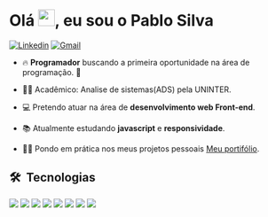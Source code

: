 <h1 align="left">Olá <img src="https://raw.githubusercontent.com/kaueMarques/kaueMarques/master/hi.gif" width="30px">, eu sou o Pablo Silva</h1>
<!-- <p align="left"> <img src="https://komarev.com/ghpvc/?username=PabloSilva23&color=yellow" alt="Profile views" /> </p> -->

[![Linkedin](https://img.shields.io/badge/-LinkedIn-blue?style=flat&logo=Linkedin&logoColor=white)](https://www.linkedin.com/in/pablosilva069/)
[![Gmail](https://img.shields.io/badge/-Gmail-c14438?style=flat&logo=Gmail&logoColor=white)](mailto:pablosilvax69@gmail.com)

- 🔥 **Programador** buscando a primeira oportunidade na área de programação. 🚀

- :man_student: Acadêmico: Analise de sistemas(ADS) pela UNINTER.

- :computer: Pretendo atuar na área de **desenvolvimento web Front-end**.

- :books: Atualmente estudando **javascript** e **responsividade**.

- :woman_technologist: Pondo em prática nos meus projetos pessoais [Meu portifólio](https://cocky-bhabha-789e44.netlify.app/).

 
## 🛠 &nbsp;Tecnologias
<!--
![JavaScript](https://img.shields.io/badge/-JavaScript-05122A?style=flat&logo=javascript)&nbsp;
![HTML](https://img.shields.io/badge/-HTML-05122A?style=flat&logo=HTML5)&nbsp;
![CSS](https://img.shields.io/badge/-CSS-05122A?style=flat&logo=CSS3&logoColor=1572B6)&nbsp;
![SASS](https://img.shields.io/badge/-SASS-05122A?style=flat&logo=SASS&logoColor=f699cd)&nbsp;
![Git](https://img.shields.io/badge/-Git-05122A?style=flat&logo=git)&nbsp;
![GitHub](https://img.shields.io/badge/-GitHub-05122A?style=flat&logo=github)&nbsp;
![Markdown](https://img.shields.io/badge/-Markdown-05122A?style=flat&logo=markdown)&nbsp;
![Visual Studio Code](https://img.shields.io/badge/-Visual%20Studio%20Code-05122A?style=flat&logo=visual-studio-code&logoColor=007ACC)&nbsp; -->


<div> 
  <a href="#" target="_blank"><img src="https://img.shields.io/badge/Javascript-FFD700?style=for-the-badge&logo=javascript&logoColor=black" target="_blank"></a>
  <a href="#" target="_blank"><img src="https://img.shields.io/badge/-HTML5-40E0D0?style=for-the-badge&logo=html5&logoColor=white" target="_blank"></a>
 	<a href="https://www.twitch.tv/rafaballerinii" target="_blank"><img src="https://img.shields.io/badge/CSS3-6495ED?style=for-the-badge&logo=css3&logoColor=white" target="_blank"></a>
 <a href="#" target="_blank"><img src="https://img.shields.io/badge/SASS-FF1493?style=for-the-badge&logo=sass&logoColor=white" target="_blank"></a> 
  <a href = "mailto:contatorafaballerini@gmail.com"><img src="https://img.shields.io/badge/-Git-B22222?style=for-the-badge&logo=git&logoColor=white" target="_blank"></a>
  <a href="#" target="_blank"><img src="https://img.shields.io/badge/-github-000000?style=for-the-badge&logo=github&logoColor=white" target="_blank"></a>
  <a href="#" target="_blank"><img src="https://img.shields.io/badge/-markdown-D3D3D3?style=for-the-badge&logo=markdown&logoColor=black" target="_blank"></a> 
  <a href="#" target="_blank"><img src="https://img.shields.io/badge/-vs code-6495ED?style=for-the-badge&logo=visualstudiocode&logoColor=white" target="_blank"></a> 
 </div> 
